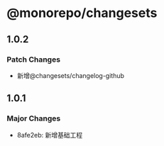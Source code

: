# @monorepo/changesets

## 1.0.2

### Patch Changes

- 新增@changesets/changelog-github

## 1.0.1

### Major Changes

- 8afe2eb: 新增基础工程
